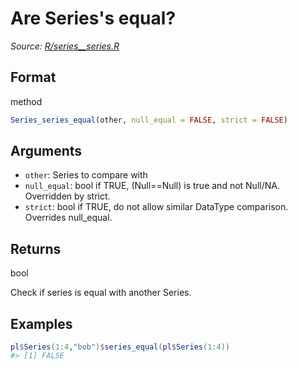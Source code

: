 # Are Series's equal?

*Source: [R/series__series.R](https://github.com/pola-rs/r-polars/tree/main/R/series__series.R)*

## Format

method

```r
Series_series_equal(other, null_equal = FALSE, strict = FALSE)
```

## Arguments

- `other`: Series to compare with
- `null_equal`: bool if TRUE, (Null==Null) is true and not Null/NA. Overridden by strict.
- `strict`: bool if TRUE, do not allow similar DataType comparison. Overrides null_equal.

## Returns

bool

Check if series is equal with another Series.

## Examples

<pre class='r-example'><code><span class='r-in'><span><span class='va'>pl</span><span class='op'>$</span><span class='fu'>Series</span><span class='op'>(</span><span class='fl'>1</span><span class='op'>:</span><span class='fl'>4</span>,<span class='st'>"bob"</span><span class='op'>)</span><span class='op'>$</span><span class='fu'>series_equal</span><span class='op'>(</span><span class='va'>pl</span><span class='op'>$</span><span class='fu'>Series</span><span class='op'>(</span><span class='fl'>1</span><span class='op'>:</span><span class='fl'>4</span><span class='op'>)</span><span class='op'>)</span></span></span>
<span class='r-out co'><span class='r-pr'>#&gt;</span> [1] FALSE</span>
 </code></pre>